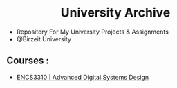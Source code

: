  <H1 align="center" > <strong> University Archive </strong> </H1>
 
 

  - Repository For My University Projects & Assignments 
  - @Birzeit University  
## Courses :
  * [ENCS3310 | Advanced Digital Systems Design](https://github.com/Tariq0Odeh/University/tree/main/ENCS3310%20-%20Advanced%20Digital%20Systems%20Design) 
